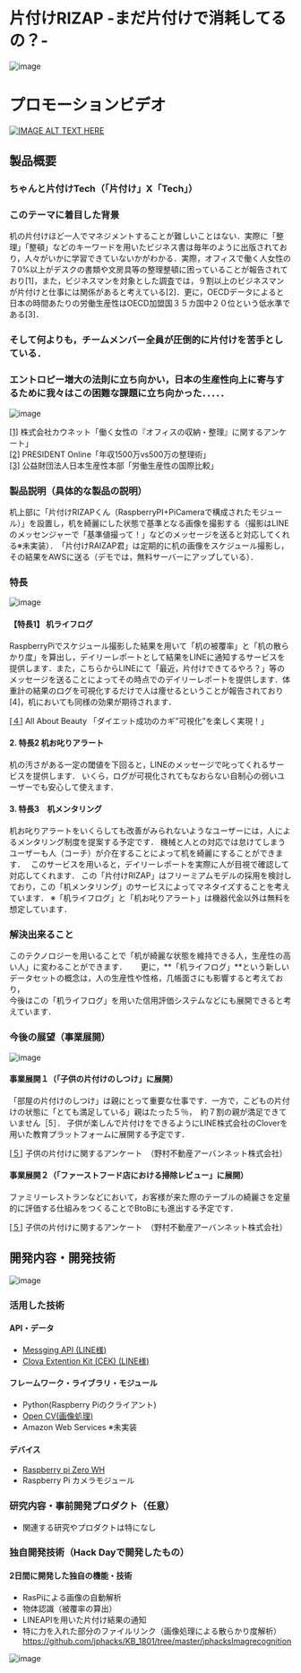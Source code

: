 # 片付けRIZAP  -まだ片付けで消耗してるの？-
![image](https://user-images.githubusercontent.com/21073221/47261384-0760b380-d509-11e8-9e17-7ba1fab4ad18.png)

# プロモーションビデオ
[![IMAGE ALT TEXT HERE](https://user-images.githubusercontent.com/21073221/47262029-d340bf00-d517-11e8-99de-264e7d1e4a1a.png)](https://youtu.be/El6NWfqYYBk)
## 製品概要
### ちゃんと片付けTech（「片付け」X「Tech」）

### このテーマに着目した背景
机の片付けほど一人でマネジメントすることが難しいことはない．実際に「整理」「整頓」などのキーワードを用いたビジネス書は毎年のように出版されており，人々がいかに学習できていないかがわかる．実際，オフィスで働く人女性の７0%以上がデスクの書類や文房具等の整理整頓に困っていることが報告されており[1]，また，ビジネスマンを対象とした調査では，９割以上のビジネスマンが片付けと仕事には関係があると考えている[2]．更に，OECDデータによると日本の時間あたりの労働生産性はOECD加盟国３５カ国中２０位という低水準である[3]．  
### **そして何よりも，チームメンバー全員が圧倒的に片付けを苦手としている．**　
### **エントロピー増大の法則に立ち向かい，日本の生産性向上に寄与するために我々はこの困難な課題に立ち向かった．．．．．**　

![image](https://user-images.githubusercontent.com/21073221/47262239-d9d23500-d51d-11e8-8767-8f34a005bf81.png)



[[1]](http://www.watashimigaki.com/community/enquete/archives_000814) 株式会社カウネット「働く女性の『オフィスの収納・整理』に関するアンケート」    
[[2]](https://president.jp/articles/-/9462) PRESIDENT Online「年収1500万vs500万の整理術」  
[[3]](https://www.jpc-net.jp/intl_comparison/) 公益財団法人日本生産性本部「労働生産性の国際比較」　  　


### 製品説明（具体的な製品の説明）
机上部に「片付けRIZAPくん（RaspberryPI+PiCameraで構成されたモジュール）」を設置し，机を綺麗にした状態で基準となる画像を撮影する（撮影はLINEのメッセンジャーで「基準値撮って！」などのメッセージを送ると対応してくれる※未実装）．　「片付けRAIZAP君」は定期的に机の画像をスケジュール撮影し，その結果をAWSに送る（デモでは，無料サーバーにアップしている）．

### 特長
![image](https://user-images.githubusercontent.com/21073221/47262430-c4600980-d523-11e8-82bc-f24bab95e403.png)

#### 【特長1】 机ライフログ
RaspberryPiでスケジュール撮影した結果を用いて「机の被覆率」と「机の散らかり度」を算出し，デイリーレポートとして結果をLINEに通知するサービスを提供します．また，こちらからLINEにて「最近，片付けできてるやろ？」等のメッセージを送ることによってその時点でのデイリーレポートを提供します．体重計の結果のログを可視化するだけで人は痩せるということが報告されており[4]，机においても同様の効果が期待されます．   

[[４]](https://allabout.co.jp/gm/gc/411617/) All About Beauty 「ダイエット成功のカギ”可視化”を楽しく実現！」    　

#### 2. 特長2 机お叱りアラート
机の汚さがある一定の閾値を下回ると，LINEのメッセージで叱ってくれるサービスを提供します．
いくら，ログが可視化されてもなおらない自制心の弱いユーザーでも安心して使えます．

#### 3. 特長3　机メンタリング
机お叱りアラートをいくらしても改善がみられないようなユーザーには，人によるメンタリング制度を提案する予定です．
機械と人との対応では怠けてしまうユーザーも人（コーチ）が介在することによって机を綺麗にすることができます．　
このサービスを用いると，デイリーレポートを実際に人が目視で確認して対応してくれます．
この「片付けRIZAP」はフリーミアムモデルの採用を検討しており，この「机メンタリング」のサービスによってマネタイズすることを考えています．
※「机ライフログ」と「机お叱りアラート」は機器代金以外は無料を想定しています．

### 解決出来ること
このテクノロジーを用いることで「机が綺麗な状態を維持できる人，生産性の高い人」に変わることができます．　　
更に，**「机ライフログ」**という新しいデータセットの概念は，人の生産性や性格，几帳面さにも影響すると考えており，  
今後はこの「机ライフログ」を用いた信用評価システムなどにも展開できると考えています．

### 今後の展望（事業展開）
![image](https://user-images.githubusercontent.com/21073221/47262778-b1056c00-d52c-11e8-8d5b-2d0c3cc604f0.png)

#### 事業展開１（「子供の片付けのしつけ」に展開）
「部屋の片付けのしつけ」は親にとって重要な仕事です．一方で，こどもの片付けの状態に「とても満足している」親はたった５％，　約７割の親が満足できていません［5］．
子供が楽しんで片付けをできるようにLINE株式会社のCloverを用いた教育プラットフォームに展開する予定です．

[[５]](hhttp://www.nomura-un.co.jp/page/news/pdf/20150903.pdf) 子供の片付けに関するアンケート　（野村不動産アーバンネット株式会社） 

#### 事業展開２（「ファーストフード店における掃除レビュー」に展開）
ファミリーレストランなどにおいて，お客様が来た際のテーブルの綺麗さを定量的に評価する仕組みをつくることでBtoBにも進出する予定です．

[[５]](hhttp://www.nomura-un.co.jp/page/news/pdf/20150903.pdf) 子供の片付けに関するアンケート　（野村不動産アーバンネット株式会社） 

## 開発内容・開発技術
![image](https://user-images.githubusercontent.com/21073221/47262791-f6c23480-d52c-11e8-8783-f983efd47851.png)

### 活用した技術
#### API・データ
* [Messging API (LINE様)](https://developers.line.me/ja/services/messaging-api/)
* [Clova Extention Kit (CEK) (LINE様)](https://clova-developers.line.me/#/)

#### フレームワーク・ライブラリ・モジュール
* Python(Raspberry Piのクライアント)
* [Open CV(画像処理)](https://opencv.org/)
* Amazon Web Services ※未実装

#### デバイス
* [Raspberry pi Zero WH](https://www.raspberrypi.org/products/raspberry-pi-zero-w/)
* Raspberry Pi カメラモジュール

### 研究内容・事前開発プロダクト（任意）
* 関連する研究やプロダクトは特になし

### 独自開発技術（Hack Dayで開発したもの）
#### 2日間に開発した独自の機能・技術
* RasPiによる画像の自動解析
* 物体認識（被覆率の算出）
* LINEAPIを用いた片付け結果の通知
* 特に力を入れた部分のファイルリンク（画像処理による散らかり度解析）
https://github.com/jphacks/KB_1801/tree/master/jphacksImagrecognition

![image](https://user-images.githubusercontent.com/21073221/47262947-9df49b00-d530-11e8-9535-9ba56a529333.png)

